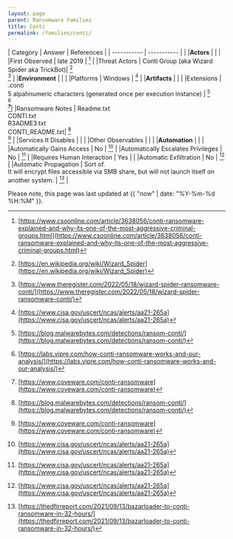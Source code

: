 ```yaml
---
layout: page
parent: Ransomware Families
title: Conti
permalink: /families/conti/
---
```


| Category | Answer | References | 
| ----------- | ----------- | | 
|**Actors** | | |
|First Observed | late 2019 | [^1] |
|Threat Actors | Conti Group (aka Wizard Spider aka TrickBot)| [^2]<br>[^3] |
|**Environment** | | |
|Platforms | Windows | [^4] |
|**Artifacts** | | |
|Extensions | .conti<br>5 alpahnumeric characters (generated once per execution instance) | [^5]<br>[^6]<br>[^7]|
|Ransomware Notes | Readme.txt<br>CONTI.txt<br>R3ADME3.txt<br>CONTI_README.txt| [^5]<br>[^7] |
|Services It Disables | | |
|Other Observables | | |
|**Automation** | | |
|Automatically Gains Access	 | No | [^4] |
|Automatically Escalates Privileges | No | [^4] |
|Requires Human Interaction | Yes | |
|Automatic Exfiltration | No | [^4] |
|Automatic Propagation | Sort of.<br>It will encrypt files accessible via SMB share, but will not launch itself on another system. | [^8] |


[^1]: [https://www.csoonline.com/article/3638056/conti-ransomware-explained-and-why-its-one-of-the-most-aggressive-criminal-groups.html](https://www.csoonline.com/article/3638056/conti-ransomware-explained-and-why-its-one-of-the-most-aggressive-criminal-groups.html)
[^2]: [https://en.wikipedia.org/wiki/Wizard_Spider](https://en.wikipedia.org/wiki/Wizard_Spider)
[^3]: [https://www.theregister.com/2022/05/18/wizard-spider-ransomware-conti/](https://www.theregister.com/2022/05/18/wizard-spider-ransomware-conti/)
[^4]: [https://www.cisa.gov/uscert/ncas/alerts/aa21-265a](https://www.cisa.gov/uscert/ncas/alerts/aa21-265a)
[^5]: [https://blog.malwarebytes.com/detections/ransom-conti/](https://blog.malwarebytes.com/detections/ransom-conti/)
[^6]: [https://labs.vipre.com/how-conti-ransomware-works-and-our-analysis/](https://labs.vipre.com/how-conti-ransomware-works-and-our-analysis/)
[^7]: [https://www.coveware.com/conti-ransomware](https://www.coveware.com/conti-ransomware)
[^8]: [https://thedfirreport.com/2021/09/13/bazarloader-to-conti-ransomware-in-32-hours/](https://thedfirreport.com/2021/09/13/bazarloader-to-conti-ransomware-in-32-hours/)

Please note, this page was last updated at {{ "now" | date: "%Y-%m-%d %H:%M" }}.
